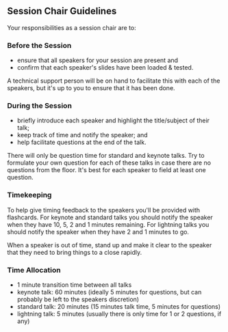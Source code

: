 ## Session Chair Guidelines

Your responsibilities as a session chair are to:

### Before the Session

- ensure that all speakers for your session are present and
- confirm that each speaker's slides have been loaded & tested.

A technical support person will be on hand to facilitate this with each of the speakers, but it's up to you to ensure that it has been done.

### During the Session

- briefly introduce each speaker and highlight the title/subject of their talk;
- keep track of time and notify the speaker; and
- help facilitate questions at the end of the talk.

There will only be question time for standard and keynote talks. Try to formulate your own question for each of these talks in case there are no questions from the floor. It's best for each speaker to field at least one question.

### Timekeeping

To help give timing feedback to the speakers you'll be provided with flashcards. For keynote and standard talks you should notify the speaker when they have 10, 5, 2 and 1 minutes remaining. For lightning talks you should notify the speaker when they have 2 and 1 minutes to go.

When a speaker is out of time, stand up and make it clear to the speaker that they need to bring things to a close rapidly.

### Time Allocation

- 1 minute transition time between all talks
- keynote talk: 60 minutes (ideally 5 minutes for questions, but can probably be left to the speakers discretion)
- standard talk: 20 minutes (15 minutes talk time, 5 minutes for questions)
- lightning talk: 5 minutes (usually there is only time for 1 or 2 questions, if any)
